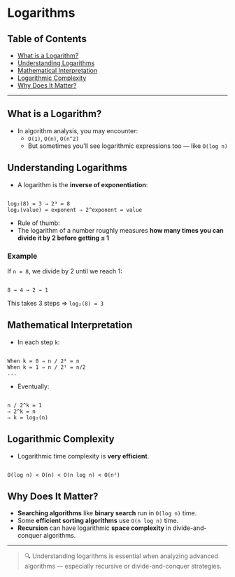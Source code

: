 # Logarithms

## Table of Contents

- [What is a Logarithm?](#what-is-a-logarithm)
- [Understanding Logarithms](#understanding-logarithms)
- [Mathematical Interpretation](#mathematical-interpretation)
- [Logarithmic Complexity](#logarithmic-complexity)
- [Why Does It Matter?](#why-does-it-matter)

---

## What is a Logarithm?

- In algorithm analysis, you may encounter:
  - `O(1)`, `O(n)`, `O(n^2)`
  - But sometimes you'll see logarithmic expressions too — like `O(log n)`

## Understanding Logarithms

- A logarithm is the **inverse of exponentiation**:

```

log₂(8) = 3 ⇒ 2³ = 8
log₂(value) = exponent ⇒ 2^exponent = value

```

- Rule of thumb:
- The logarithm of a number roughly measures **how many times you can divide it by 2 before getting ≤ 1**

### Example

If `n = 8`, we divide by 2 until we reach 1:

```

8 → 4 → 2 → 1

```

This takes 3 steps ⇒ `log₂(8) = 3`

## Mathematical Interpretation

- In each step `k`:

```

When k = 0 ⇒ n / 2⁰ = n
When k = 1 ⇒ n / 2¹ = n/2
...

```

- Eventually:

```

n / 2^k = 1
⇒ 2^k = n
⇒ k = log₂(n)

```

## Logarithmic Complexity

- Logarithmic time complexity is **very efficient**.

```

O(log n) < O(n) < O(n log n) < O(n²)

```

## Why Does It Matter?

- **Searching algorithms** like **binary search** run in `O(log n)` time.
- Some **efficient sorting algorithms** use `O(n log n)` time.
- **Recursion** can have logarithmic **space complexity** in divide-and-conquer algorithms.

---

> 🔍 Understanding logarithms is essential when analyzing advanced algorithms — especially recursive or divide-and-conquer strategies.
